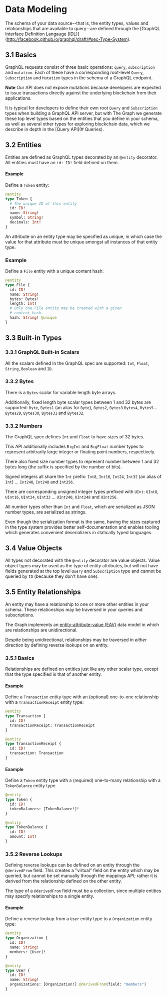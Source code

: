 # Data Modeling
The schema of your data source--that is, the entity types, values and relationships that are available to query--are defined through the [GraphQL Interface Definition Langauge (IDL)] (http://facebook.github.io/graphql/draft/#sec-Type-System).

## 3.1 Basics

GraphQL requests consist of three basic operations: `query`, `subscription` and `mutation`. Each of these have a corresponding root-level `Query`, `Subscription` and `Mutation` types in the schema of a GraphQL endpoint.

**Note** Our API does not expose mutations because developers are expected to issue transactions directly against the underlying blockchain from their applications.

It is typical for developers to define their own root `Query` and `Subscription` types when building a GraphQL API server, but with The Graph we generate these top level types based on the entities that you define in your schema, as well as several other types for exploring blockchain data, which we describe in depth in the [Query API](# Queries).

## 3.2 Entities

Entities are defined as GraphQL types decorated by an `@entity` decorator. All entities must have an `id: ID!` field defined on them.

#### Example
Define a `Token` entity:

```graphql
@entity
type Token {
  # The unique ID of this entity
  id: ID!
  name: String!
  symbol: String!
  decimals: Int!
}
```

An attribute on an entity type may be specified as unique, in which case the value for that attribute must be unique amongst all instances of that entity type.

### Example
Define a `File` entity with a unique content hash:
```graphql
@entity
type File {
  id: ID!
  name: String!
  bytes: Bytes!
  length: Int!
  # Only one File entity may be created with a given
  # content hash.
  hash: String! @unique
}
```

## 3.3 Built-in Types

### 3.3.1 GraphQL Built-in Scalars
All the scalars defined in the GraphQL spec are supported: `Int`, `Float`, `String`, `Boolean` and `ID`.

### 3.3.2 Bytes
There is a `Bytes` scalar for variable length byte arrays.

Additionally, fixed length byte scalar types between 1 and 32 bytes are supported: `Byte`, `Bytes1` (an alias for `Byte`), `Bytes2`, `Bytes3` `Bytes4`, `Bytes5`... `Bytes29`, `Bytes30`, `Bytes31` and `Bytes32`.

### 3.3.2 Numbers
The GraphQL spec defines `Int` and `Float` to have sizes of 32 bytes.

This API additionally includes `BigInt` and `BigFloat` number types to represent arbitrarily large integer or floating point numbers, respectively.

There also fixed size number types to represent number between 1 and 32 bytes long (the suffix is specified by the number of bits).

Signed integers all share the `Int` prefix: `Int8`, `Int16`, `Int24`, `Int32` (an alias of `Int`) ... `Int240`, `Int248` and `Int256`.

There are corresponding unsigned integer types prefixed with `UInt`: `UInt8`, `UInt16`, `UInt24`, `UInt32` ... `UInt240`, `UInt248` and `UInt256`.

All number types other than `Int` and `Float`, which are serialized as JSON number types, are serialized as strings.

Even though the serialization format is the same, having the sizes captured in the type system provides better self-documentation and enables tooling which generates convenient deserializers in statically typed languages.

## 3.4 Value Objects
All types not decorated with the `@entity` decorator are value objects. Value object types may be used as the type of entity attributes, but will not have fields generated at the top level `Query` and `Subscription` type and cannot be queried by `ID` (because they don't have one).

## 3.5 Entity Relationships
An entity may have a relationship to one or more other entities in your schema. These relationships may be traversed in your queries and subscriptions.

The Graph implements an [entity-attribute-value (EAV)](https://en.wikipedia.org/wiki/Entity%E2%80%93attribute%E2%80%93value_model) data model in which are relationships are unidirectional.

Despite being unidirectional, relationships may be traversed in *either* direction by defining reverse lookups on an entity.

### 3.5.1 Basics

Relationships are defined on entities just like any other scalar type, except that the type specified is that of another entity.

#### Example
Define a `Transaction` entity type with an (optional) one-to-one relationship with a `TransactionReceipt` entity type:
```graphql
@entity
type Transaction {
  id: ID!
  transactionReceipt: TransactionReceipt
}

@entity
type TransactionReceipt {
  id: ID!
  transaction: Transaction
}
```

#### Example
Define a `Token` entity type with a  (required) one-to-many relationship with a `TokenBalance` entity type.
```graphql
@entity
type Token {
  id: ID!
  tokenBalances: [TokenBalance!]!
}

@entity
type TokenBalance {
  id: ID!
  amount: Int!
}
```

### 3.5.2 Reverse Lookups
Defining reverse lookups can be defined on an entity through the `@derivedFrom` field. This creates a "virtual" field on the entity which may be queried, but cannot be set manually through the mappings API; rather it is derived from the relationship defined on the other entity.

The type of a `@derivedFrom` field must be a collection, since multiple entities may specify relationships to a single entity.

#### Example
Define a reverse lookup from a `User` entity type to a `Organization` entity type:
```graphql
@entity
type Organization {
  id: ID!
  name: String!
  members: [User]!
}

@entity
type User {
  id: ID!
  name: String!
  organizations: [Organization!] @derivedFrom(field: "members")
}
```
